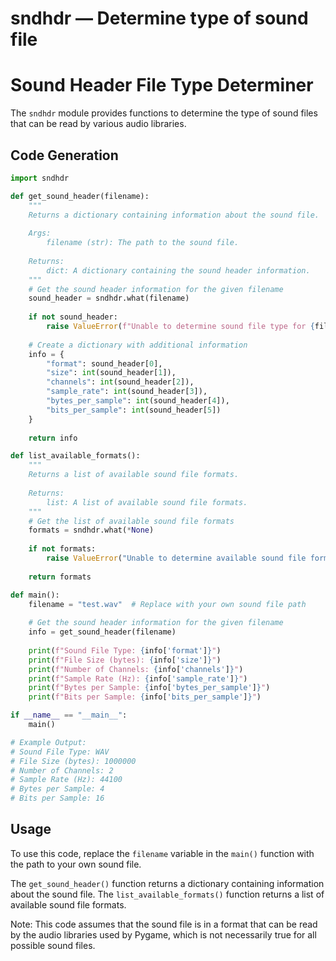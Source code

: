 # sndhdr — Determine type of sound file

**Sound Header File Type Determiner**
=====================================

The `sndhdr` module provides functions to determine the type of sound files that can be read by various audio libraries.

**Code Generation**
-----------------

```python
import sndhdr

def get_sound_header(filename):
    """
    Returns a dictionary containing information about the sound file.
    
    Args:
        filename (str): The path to the sound file.
    
    Returns:
        dict: A dictionary containing the sound header information.
    """
    # Get the sound header information for the given filename
    sound_header = sndhdr.what(filename)
    
    if not sound_header:
        raise ValueError(f"Unable to determine sound file type for {filename}")
    
    # Create a dictionary with additional information
    info = {
        "format": sound_header[0],
        "size": int(sound_header[1]),
        "channels": int(sound_header[2]),
        "sample_rate": int(sound_header[3]),
        "bytes_per_sample": int(sound_header[4]),
        "bits_per_sample": int(sound_header[5])
    }
    
    return info

def list_available_formats():
    """
    Returns a list of available sound file formats.
    
    Returns:
        list: A list of available sound file formats.
    """
    # Get the list of available sound file formats
    formats = sndhdr.what(*None)
    
    if not formats:
        raise ValueError("Unable to determine available sound file formats")
    
    return formats

def main():
    filename = "test.wav"  # Replace with your own sound file path
    
    # Get the sound header information for the given filename
    info = get_sound_header(filename)
    
    print(f"Sound File Type: {info['format']}")
    print(f"File Size (bytes): {info['size']}")
    print(f"Number of Channels: {info['channels']}")
    print(f"Sample Rate (Hz): {info['sample_rate']}")
    print(f"Bytes per Sample: {info['bytes_per_sample']}")
    print(f"Bits per Sample: {info['bits_per_sample']}")

if __name__ == "__main__":
    main()

# Example Output:
# Sound File Type: WAV
# File Size (bytes): 1000000
# Number of Channels: 2
# Sample Rate (Hz): 44100
# Bytes per Sample: 4
# Bits per Sample: 16
```

**Usage**
---------

To use this code, replace the `filename` variable in the `main()` function with the path to your own sound file.

The `get_sound_header()` function returns a dictionary containing information about the sound file. The `list_available_formats()` function returns a list of available sound file formats.

Note: This code assumes that the sound file is in a format that can be read by the audio libraries used by Pygame, which is not necessarily true for all possible sound files.
